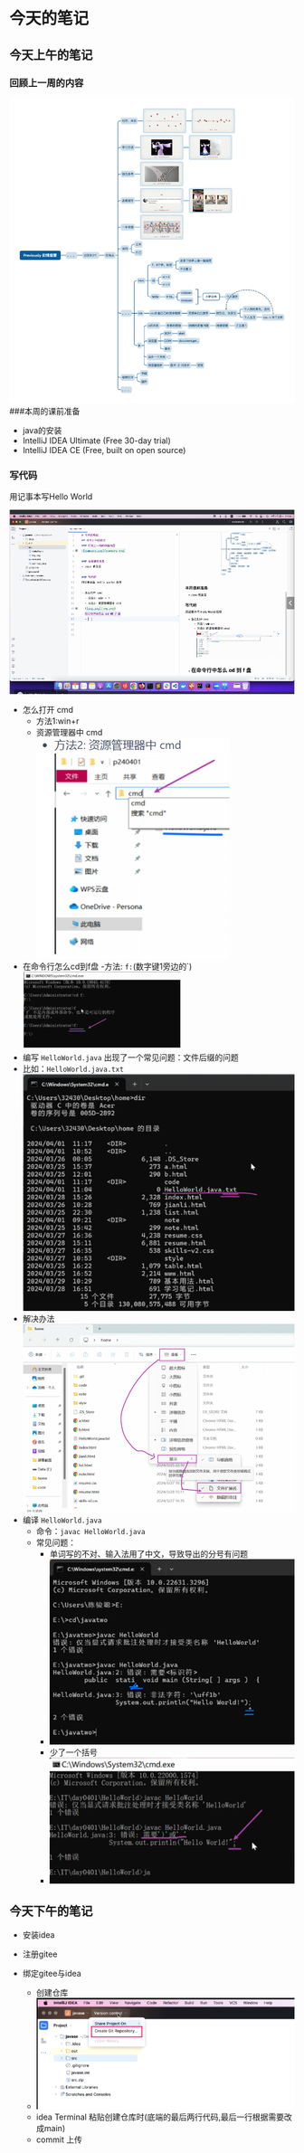 # 今天的笔记
## 今天上午的笔记
### 回顾上一周的内容
![wemeet image_20240401144526781.png](wemeet%20image_20240401144526781.png)
###本周的课前准备
- java的安装
- IntelliJ IDEA Ultimate (Free 30-day trial)
- IntelliJ IDEA CE (Free, built on open source)

### 写代码
用记事本写Hello World


![img.png](img.png)
- 怎么打开 cmd
  - 方法1:win+r
  - 资源管理器中 cmd
    ![img_6.png](img_6.png)
- 在命令行怎么cd到f盘
  -方法: `f:`(数字键1旁边的`)
  ![img_1.png](img_1.png)
- 编写 `HelloWorld.java` 出现了一个常见问题：文件后缀的问题
- 比如：`HelloWorld.java.txt`
  ![img_4.png](img_4.png)
- 解决办法
  ![img_5.png](img_5.png)
- 编译 `HelloWorld.java`
    - 命令：`javac HelloWorld.java`
    - 常见问题：
        - 单词写的不对、输入法用了中文，导致导出的分号有问题
        - ![2.png](2.png)
        - 少了一个括号
        - ![img_3.png](img_3.png)

## 今天下午的笔记
- 安装idea
- 注册gitee

- 绑定gitee与idea
  - 创建仓库
  - ![img_7.png](img_7.png)
  - idea Terminal 粘贴创建仓库时(底端的最后两行代码,最后一行根据需要改成main)
  -  commit 上传